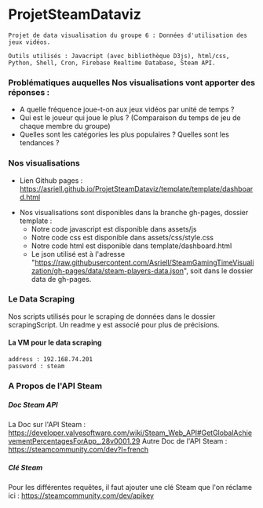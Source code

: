 # ProjetSteamDataviz
```
Projet de data visualisation du groupe 6 : Données d'utilisation des jeux vidéos.

Outils utilisés : Javacript (avec bibliothèque D3js), html/css, Python, Shell, Cron, Firebase Realtime Database, Steam API.

```

### Problématiques auquelles Nos visualisations vont apporter des réponses : 
+ A quelle fréquence joue-t-on aux jeux vidéos par unité de temps ?
+ Qui est le joueur qui joue le plus ? (Comparaison du temps de jeu de chaque membre du groupe)
+ Quelles sont les catégories les plus populaires ? Quelles sont les tendances ?


### Nos visualisations 
* Lien Github pages : https://asriell.github.io/ProjetSteamDataviz/template/template/dashboard.html

+ Nos visualisations sont disponibles dans la branche gh-pages, dossier template : 
  - Notre code javascript est disponible dans assets/js
  - Notre code css est disponible dans assets/css/style.css
  - Notre code html est disponible dans template/dashboard.html
  - Le json utilisé est à l'adresse "https://raw.githubusercontent.com/Asriell/SteamGamingTimeVisualization/gh-pages/data/steam-players-data.json", soit dans le dossier data de gh-pages.

### Le Data Scraping 

Nos scripts utilisés pour le scraping de données dans le dossier scrapingScript. Un readme y est associé pour plus de précisions.

#### La VM pour le data scraping
```
address : 192.168.74.201
password : steam
```


### A Propos de l'API Steam 

##### Doc Steam API
La Doc sur l'API Steam : https://developer.valvesoftware.com/wiki/Steam_Web_API#GetGlobalAchievementPercentagesForApp_.28v0001.29
Autre Doc de l'API Steam : https://steamcommunity.com/dev?l=french
##### Clé Steam
Pour les différentes requêtes, il faut ajouter une clé Steam que l'on réclame ici : https://steamcommunity.com/dev/apikey
